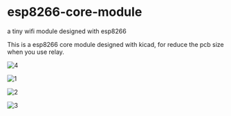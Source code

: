 # esp8266-core-module
a tiny wifi module designed with esp8266 

This is a esp8266 core module designed with kicad, for reduce the pcb size when you use relay.


![4](https://user-images.githubusercontent.com/33096611/206235885-68440187-1c60-4d96-a12b-499af4004a28.png)

![1](https://user-images.githubusercontent.com/33096611/206236015-284f0111-4b67-441e-b754-f9b52c66d93a.png)

![2](https://user-images.githubusercontent.com/33096611/206236048-3468556c-1af5-45af-8123-34fdcd575465.png)

![3](https://user-images.githubusercontent.com/33096611/206236060-64a36b8f-6699-48b9-92f2-e1e94111dd67.png)
